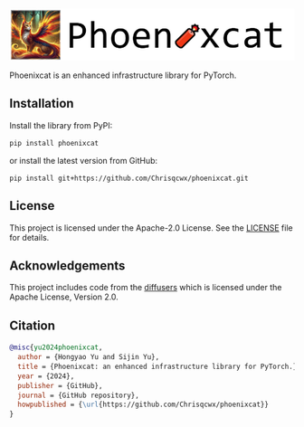 <p align="center">
    <br>
    <img src="./assets/phoenixcat_logo_transparent.png" alt="phoenixcat_logo_transparent" width="550" />
    <br>
<p>
Phoenixcat is an enhanced infrastructure library for PyTorch.

## Installation
Install the library from PyPI:
```bash
pip install phoenixcat
```
or install the latest version from GitHub:
```
pip install git+https://github.com/Chrisqcwx/phoenixcat.git
```


## License

This project is licensed under the Apache-2.0 License. See the [LICENSE](./LICENSE) file for details.


## Acknowledgements

This project includes code from the [diffusers](https://github.com/huggingface/diffusers) which is licensed under the Apache License, Version 2.0.

## Citation

```bibtex
@misc{yu2024phoenixcat,
  author = {Hongyao Yu and Sijin Yu},
  title = {Phoenixcat: an enhanced infrastructure library for PyTorch.},
  year = {2024},
  publisher = {GitHub},
  journal = {GitHub repository},
  howpublished = {\url{https://github.com/Chrisqcwx/phoenixcat}}
}
```
